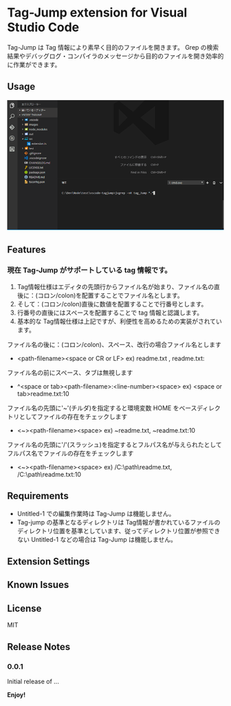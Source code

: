 
# Tag-Jump extension for Visual Studio Code 

Tag-Jump は Tag 情報により素早く目的のファイルを開きます。
Grep の検索結果やデバッグログ・コンパイラのメッセージから目的のファイルを開き効率的に作業ができます。

<!-- エディタのカーソル(キャレット)行にファイル名のが記述されている時、Tag-Jump 機能により記述されているファイルを開くことができます。-->

## Usage

![Tag-Jump usage](images/tagjump_usage.gif)


## Features

### 現在 Tag-Jump がサポートしている tag 情報です。

1. Tag情報仕様はエディタの先頭行からファイル名が始まり、ファイル名の直後に：(コロン/colon)を配置することでファイル名とします。
1. そして：(コロン/colon)直後に数値を配置することで行番号とします。
1. 行番号の直後にはスペースを配置することで tag 情報と認識します。
1. 基本的な Tag情報仕様は上記ですが、利便性を高めるための実装がされています。

ファイル名の後に：(コロン/colon)、スペース、改行の場合ファイル名とします
* \<path-filename\>\<space or CR or LF\>   ex) readme.txt  , readme.txt: 

ファイル名の前にスペース、タブは無視します
* ^\<space or tab\>\<path-filename\>:\<line-number\>\<space\>    ex)   \<space or tab\>readme.txt:10

ファイル名の先頭に'~'(チルダ)を指定すると環境変数 HOME をベースディレクトリとしてファイルの存在をチェックします
* \<~\>\<path-filename\>\<space\>   ex) ~readme.txt, ~readme.txt:10 

ファイル名の先頭に'/'(スラッシュ)を指定するとフルパス名が与えられたとしてフルパス名でファイルの存在をチェックします
* \<~\>\<path-filename\>\<space\>   ex) /C:\path\readme.txt, /C:\path\readme.txt:10 


## Requirements

* Untitled-1 での編集作業時は Tag-Jump は機能しません。
* Tag-jump の基準となるディレクトリは Tag情報が書かれているファイルのディレクトリ位置を基準としています、従ってディレクトリ位置が参照できない Untitled-1 などの場合は Tag-Jump は機能しません。

## Extension Settings

## Known Issues

## License

MIT

## Release Notes

### 0.0.1

Initial release of ...


**Enjoy!**
